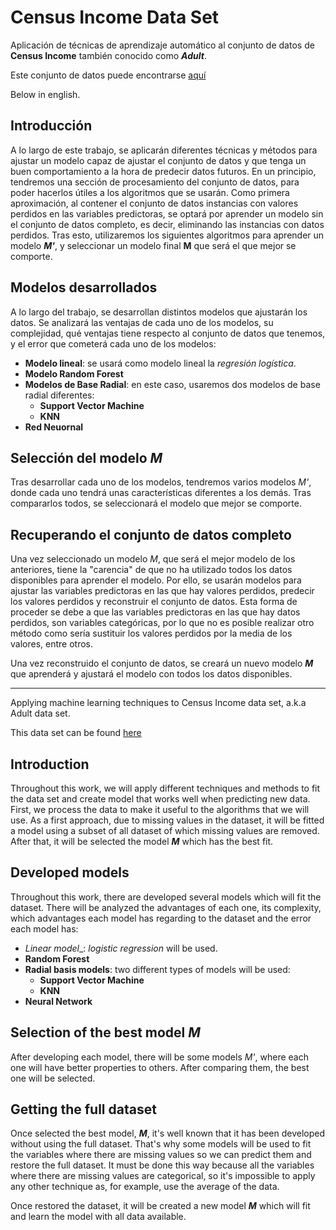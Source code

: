 # Census Income Data Set
Aplicación de técnicas de aprendizaje automático al conjunto de datos de **Census Income** también conocido como _**Adult**_.

Este conjunto de datos puede encontrarse [aquí](http://archive.ics.uci.edu/ml/datasets/Census+Income "aquí")

Below in english.

## Introducción

A lo largo de este trabajo, se aplicarán diferentes técnicas y métodos para ajustar un modelo capaz de ajustar el conjunto de datos y que tenga un buen comportamiento a la hora de predecir datos futuros. En un principio, tendremos una sección de procesamiento del conjunto de datos, para poder hacerlos útiles a los algoritmos que se usarán. Como primera aproximación, al contener el conjunto de datos instancias con valores perdidos en las variables predictoras, se optará por aprender un modelo sin el conjunto de datos completo, es decir, eliminando las instancias con datos perdidos. Tras esto, utilizaremos los siguientes algoritmos para aprender un modelo _**M'**_, y seleccionar un modelo final **M** que será el que mejor se comporte.

## Modelos desarrollados

A lo largo del trabajo, se desarrollan distintos modelos que ajustarán los datos. Se analizará las ventajas de cada uno de los modelos, su complejidad, qué ventajas tiene respecto al conjunto de datos que tenemos, y el error que cometerá cada uno de los modelos:

  - **Modelo lineal**: se usará como modelo lineal la *regresión logística*.  
  - **Modelo Random Forest**
  - **Modelos de Base Radial**: en este caso, usaremos dos modelos de base radial diferentes:
    - **Support Vector Machine**
    - **KNN**
  - **Red Neuornal**

## Selección del modelo *M*

Tras desarrollar cada uno de los modelos, tendremos varios modelos *M'*, donde cada uno tendrá unas características diferentes a los demás. Tras compararlos todos, se seleccionará el modelo que mejor se comporte.

## Recuperando el conjunto de datos completo

Una vez seleccionado un modelo *M*, que será el mejor modelo de los anteriores, tiene la "carencia" de que no ha utilizado todos los datos disponibles para aprender el modelo. Por ello, se usarán modelos para ajustar las variables predictoras en las que hay valores perdidos, predecir los valores perdidos y reconstruir el conjunto de datos. Esta forma de proceder se debe a que las variables predictoras en las que hay datos perdidos, son variables categóricas, por lo que no es posible realizar otro método como sería sustituir los valores perdidos por la media de los valores, entre otros.

Una vez reconstruido el conjunto de datos, se creará un nuevo modelo _**M**_ que aprenderá y ajustará el modelo con todos los datos disponibles.

------------------------------------------------------------------------------------------------------------------------------------

Applying machine learning techniques to Census Income data set, a.k.a Adult data set.

This data set can be found [here](http://archive.ics.uci.edu/ml/datasets/Census+Income "here")

## Introduction

Throughout this work, we will apply different techniques and methods to fit the data set and create model that works well when predicting new data. First, we process the data to make it useful to the algorithms that we will use. As a first approach, due to missing values in the dataset, it will be fitted a model using a subset of all dataset of which missing values are removed. After that, it will be selected the model ___M___ which has the best fit.

## Developed models

Throughout this work, there are developed several models which will fit the dataset. There will be analyzed the advantages of each one, its complexity, which advantages each model has regarding to the dataset and the error each model has:

* _Linear model__: _logistic regression_ will be used.
* __Random Forest__
* __Radial basis models__: two different types of models will be used:
  * __Support Vector Machine__
  * __KNN__
* __Neural Network__

## Selection of the best model ___M___

After developing each model, there will be some models _M'_, where each one will have better properties to others. After comparing them, the best one will be selected.

## Getting the full dataset

Once selected the best model, ___M___, it's well known that it has been developed without using the full dataset. That's why some models will be used to fit the variables where there are missing values so we can predict them and restore the full dataset. It must be done this way because all the variables where there are missing values are categorical, so it's impossible to apply any other technique as, for example, use the average of the data.

Once restored the dataset, it will be created a new model ___M___ which will fit and learn the model with all data available.

